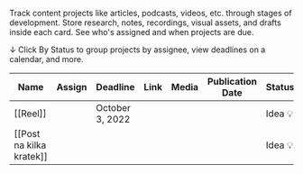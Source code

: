 Track content projects like articles, podcasts, videos, etc. through stages of development.
Store research, notes, recordings, visual assets, and drafts inside each card. 
See who's assigned and when projects are due.

↓ Click By Status to group projects by assignee, view deadlines on a calendar, and more.

|Name|Assign|Deadline|Link|Media|Publication Date|Status|Type|
|---|---|---|---|---|---|---|---|
|[[Reel]]||October 3, 2022||||Idea 💡|Instagram|
|[[Post na kilka kratek]]||||||Idea 💡|Instagram|